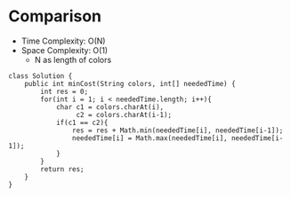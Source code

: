 # Comparison
* Time Complexity: O(N)
* Space Complexity: O(1)
	* N as length of colors
```
class Solution {
    public int minCost(String colors, int[] neededTime) {
        int res = 0;
        for(int i = 1; i < neededTime.length; i++){
            char c1 = colors.charAt(i),
                 c2 = colors.charAt(i-1);
            if(c1 == c2){
                res = res + Math.min(neededTime[i], neededTime[i-1]);
                neededTime[i] = Math.max(neededTime[i], neededTime[i-1]);
            }
        }
        return res;
    }
}
```